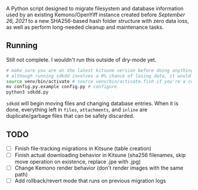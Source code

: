 A Python script designed to migrate filesystem and database information used by an existing Kemono/OpenYiff instance created before *September 26, 2021* to a new SHA256-based hash folder structure with zero data loss, as well as perform long-needed cleanup and maintenance tasks.

## Running
Still not complete. I wouldn't run this outside of dry-mode yet.

```bash
# make sure you are on the latest kitsune version before doing anything
# although running sdkdd involves a 0% chance of losing data, it would still be extremely wise to back up
source venv/bin/activate # source venv/bin/activate.fish if you're a cool kid
mv config.py.example config.py # configure
python3 sdkdd.py
```

`sdkdd` will begin moving files and changing database entries. When it is done, everything left in `files`, `attachments`, and `inline` are duplicate/garbage files that can be safely discarded.

## TODO
- [ ] Finish file-tracking migrations in Kitsune (table creation)
- [ ] Finish actual downloading behavior in Kitsune (sha256 filenames, skip move operation on existence, replace .jpe with .jpg)
- [ ] Change Kemono render behavior (don't render images with the same path)
- [ ] Add rollback/revert mode that runs on previous migration logs
